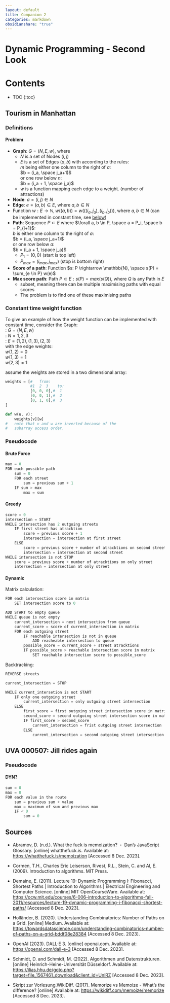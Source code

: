 ```yaml
---
layout: default
title: Companion 2
categories: markdown
obsidianshare: "true"
---
```






<script type="text/javascript" charset="utf-8" 
src="https://cdn.mathjax.org/mathjax/latest/MathJax.js?config=TeX-AMS-MML_HTMLorMML,
https://vincenttam.github.io/javascripts/MathJaxLocal.js"></script>



# Dynamic Programming - Second Look


# Contents



* TOC 
{:toc}


## Tourism in Manhattan


### Definitions 

#### Problem 

- $\textbf{Graph}$: $G = (N, E, w)$, where  
	- $N$ is a set of Nodes $(i, j)$  
	- $E$ is a set of Edges $(a, b)$ with according to the rules:  
		$m$ being either one column to the right of $a$:  
			$b = (i_a, \space j_a+1)$   
		or one row below $n$:  
			$b = (i_a + 1, \space j_a)$  
	- $w$ is a function mapping each edge to a weight. (number of attractions)  
- $\textbf{Node}$: $a = (i, j) \in N$ 
- $\textbf{Edge}$: $e = (a, b) \in E$, where $a, b \in N$ 
- Function $w: E \to \mathbb{N}, w((a, b)) = w(((i_{a}, j_{a}), (i_{b}, j_{b})))$, where $a, b \in N$ (can be implemented in constant time, see [below](https://curolith.github.io/seminar/companion2#constant-time-weight-function))
- $\textbf{Path}$: Sequence $P \subset E$ where $\forall a, b \in P, \space a = P_i, \space b = P_{i+1}$:  
		$b$ is either one column to the right of $a$:  
			$b = (i_a, \space j_a+1)$   
		or one row below $a$:  
			$b = (i_a + 1, \space j_a)$  
	- $P_{1}=(0,0)$ (start is top left)  
	- $P_{max} = (i_{max}, j_{max})$  (stop is bottom right)  
- $\textbf{Score of a path}$: Function $s: P \rightarrow \mathbb{N}, \space s(P) = \sum_{e \in P} w(e)$  
- $\textbf{Max score path}$: Path $P \subset E : s(P) = max(s(Q))$, where $Q$ is any Path in $E$   
	- subset, meaning there can be multiple maximising paths with equal scores  
	- The problem is to find one of these maximising paths  



### Constant time weight function

To give an example of how the weight function can be implemented with constant time, consider the Graph:  
	: $G = (N, E, w)$  
	: $N = {1, 2, 3}$  
	: $E = {(1, 2), (1, 3), (2, 3)}$  
with the edge weights:  
	$w(1, 2)=0$  
	$w(1,3)=1$  
	$w(2,3)=1$


assume the weights are stored in a two dimensional array:
```python
weights = [#   from:
		   #1  2  3    to:
		   [0, 0, 0],#  1
		   [0, 0, 1],#  2
		   [0, 1, 0],#  3
]

def w(u, v):
	weights[v][w]
#   note that v and w are inverted because of the
#   subarray access order.
```

### Pseudocode

#### Brute Force

```java
max = 0
FOR each possible path
	sum = 0
	FOR each street
		sum = previous sum + 1
	IF sum > max
		max = sum
```


#### Greedy

```java
score = 0
intersection = START
WHILE intersection has 2 outgoing streets
	IF first street has atracktion
		score = previous score + 1
		intersection = intersection at first street
	ELSE
		score = previous score + number of atracktions on second street
		intersection = intersection at second street
WHILE intersection is not STOP
	score = previous score + number of atracktions on only street
	intersection = intersection at only street
```

#### Dynamic

Matrix calculation:
```java
FOR each intersection score in matrix
	SET intersection score to 0

ADD START to empty queue
WHILE queue is not empty
	current_intersection = next intersection from queue
	current_score = score of current_intersection in matrix
	FOR each outgoing street
		IF reachable intersection is not in queue
			ADD reacheable intersection to queue
		possible_score = current_score + street atracktions
		IF possible_score > reachable intersection score in matrix
			SET reachable intersection score to possible_score

```

Backtracking:
```java
REVERSE streets

current_intersection = STOP

WHILE current_intersetion is not START
	IF only one outgoing street
		current_intersection = only outgoing street intersection
	ELSE
		first_score = first outgoing street intersection score in matrix
		second_score = second outgoing street intersection score in matrix
		IF first_score > second_score
			current_intersection = frist outgoing street intersection
		ELSE 
			current_intersection = second outgoing street intersection
```

## UVA 000507: Jill rides again

### Pseudocode

#### DYN?
```java
sum = 0
max = 0
FOR each value in the route
	sum = previous sum + value
	max = maximum of sum and previous max
	IF < 0
		sum = 0
```

## Sources

- Abramov, D. (n.d.). What the fuck is memoization? ・ Dan’s JavaScript Glossary. [online] whatthefuck.is. Available at: <https://whatthefuck.is/memoization> [Accessed 8 Dec. 2023].

- Cormen, T.H., Charles Eric Leiserson, Rivest, R.L., Stein, C. and Al, E. (2009). Introduction to algorithms. MIT Press.

- Demaine, E. (2011). Lecture 19: Dynamic Programming I: Fibonacci, Shortest Paths \| Introduction to Algorithms \| Electrical Engineering and Computer Science. [online] MIT OpenCourseWare. Available at: <https://ocw.mit.edu/courses/6-006-introduction-to-algorithms-fall-2011/resources/lecture-19-dynamic-programming-i-fibonacci-shortest-paths/> [Accessed 8 Dec. 2023].

- Holländer, B. (2020). Understanding Combinatorics: Number of Paths on a Grid. [online] Medium. Available at: <https://towardsdatascience.com/understanding-combinatorics-number-of-paths-on-a-grid-bddf08e28384> [Accessed 8 Dec. 2023].

- OpenAI (2023). DALL·E 3. [online] openai.com. Available at: <https://openai.com/dall-e-3> [Accessed 8 Dec. 2023].

- Schmidt, D. and Schmidt, M. (2022). Algorithmen und Datenstrukturen. [online] Heinrich-Heine-Universität Düsseldorf. Available at: <https://ilias.hhu.de/goto.php?target=file_1567461_download&client_id=UniRZ> [Accessed 8 Dec. 2023]. 

- Skript zur Vorlesung.WikiDiff. (2017). Memorize vs Memoize - What’s the difference? [online] Available at: <https://wikidiff.com/memoize/memorize> [Accessed 8 Dec. 2023].